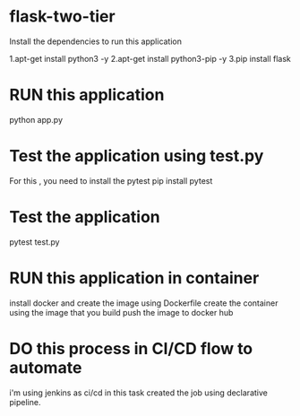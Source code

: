 # flask-two-tier

Install the dependencies to run this application

1.apt-get install python3 -y
2.apt-get install python3-pip -y
3.pip install flask

# RUN this application
python app.py

# Test the application using test.py
For this , you need to install the pytest
pip install pytest

# Test the application
pytest test.py

# RUN this application in container 
install docker and create the image using Dockerfile
create the container using the image that you build
push the image to docker hub

# DO this process in CI/CD flow to automate
i'm using jenkins as ci/cd in this task
created the job using declarative pipeline.
